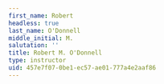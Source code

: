 ```yaml
---
first_name: Robert
headless: true
last_name: O'Donnell
middle_initial: M.
salutation: ''
title: Robert M. O'Donnell
type: instructor
uid: 457e7f07-0be1-ec57-ae01-777a4e2aaf86
---
```

